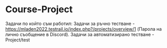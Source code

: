 # Course-Project
Задачи по който съм работил:
Задачи за ръчно тестване - https://mladen2022.testrail.io/index.php?/projects/overview/1 (Парола на лично съобщение в Discord).
Задачи за автоматизирано тестване - Project/test
